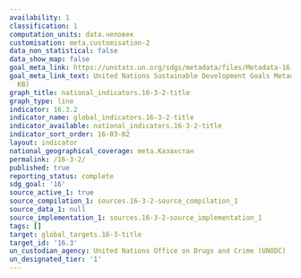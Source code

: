 ```yaml
---
availability: 1
classification: 1
computation_units: data.человек
customisation: meta.customisation-2
data_non_statistical: false
data_show_map: false
goal_meta_link: https://unstats.un.org/sdgs/metadata/files/Metadata-16-03-02.pdf
goal_meta_link_text: United Nations Sustainable Development Goals Metadata (PDF 209
  KB)
graph_title: national_indicators.16-3-2-title
graph_type: line
indicator: 16.3.2
indicator_name: global_indicators.16-3-2-title
indicator_available: national_indicators.16-3-2-title
indicator_sort_order: 16-03-02
layout: indicator
national_geographical_coverage: meta.Казахстан
permalink: /16-3-2/
published: true
reporting_status: complete
sdg_goal: '16'
source_active_1: true
source_compilation_1: sources.16-3-2-source_compilation_1
source_data_1: null
source_implementation_1: sources.16-3-2-source_implementation_1
tags: []
target: global_targets.16-3-title
target_id: '16.3'
un_custodian_agency: United Nations Office on Drugs and Crime (UNODC)
un_designated_tier: '1'
---
```

